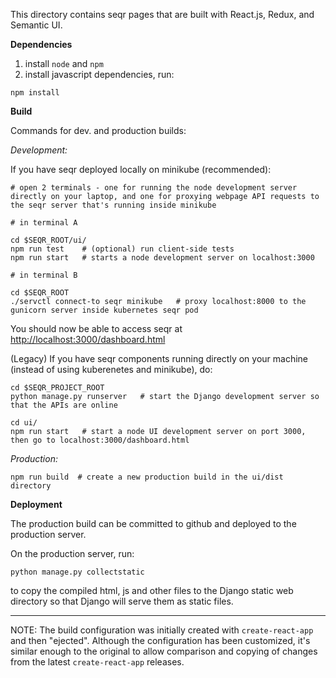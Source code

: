 This directory contains seqr pages that are built with React.js, Redux, and Semantic UI.


**Dependencies**

1. install `node` and `npm` 
2. install javascript dependencies, run:
```
npm install 
```

**Build**

Commands for dev. and production builds:

*Development:*

If you have seqr deployed locally on minikube (recommended):

```
# open 2 terminals - one for running the node development server directly on your laptop, and one for proxying webpage API requests to the seqr server that's running inside minikube

# in terminal A

cd $SEQR_ROOT/ui/
npm run test    # (optional) run client-side tests
npm run start   # starts a node development server on localhost:3000

# in terminal B

cd $SEQR_ROOT
./servctl connect-to seqr minikube   # proxy localhost:8000 to the gunicorn server inside kubernetes seqr pod
```

You should now be able to access seqr at [http://localhost:3000/dashboard.html](http://localhost:3000/dashboard.html)


(Legacy) If you have seqr components running directly on your machine (instead of using kuberenetes and minikube), do:
```
cd $SEQR_PROJECT_ROOT
python manage.py runserver   # start the Django development server so that the APIs are online

cd ui/
npm run start   # start a node UI development server on port 3000, then go to localhost:3000/dashboard.html
```


*Production:*

```
npm run build  # create a new production build in the ui/dist directory
```


**Deployment**

The production build can be committed to github and deployed to the production server.

On the production server, run:

```
python manage.py collectstatic 
```
to copy the compiled html, js and other files to the Django static web directory so that Django will serve them as static files.


---

NOTE: The build configuration was initially created with `create-react-app` and then "ejected".
Although the configuration has been customized, it's similar enough to the original to allow 
comparison and copying of changes from the latest `create-react-app` releases. 
